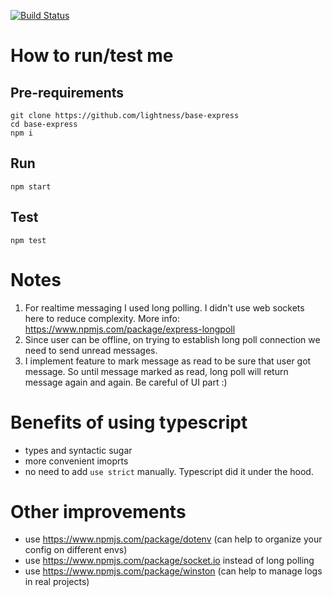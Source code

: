 [![Build Status](https://travis-ci.com/lightness/base-express.svg?branch=master)](https://travis-ci.com/lightness/base-express)

# How to run/test me

## Pre-requirements
```
git clone https://github.com/lightness/base-express
cd base-express
npm i
```

## Run
```
npm start
```

## Test
```
npm test
```

# Notes

1. For realtime messaging I used long polling. I didn't use web sockets here to reduce complexity. More info: https://www.npmjs.com/package/express-longpoll
2. Since user can be offline, on trying to establish long poll connection we need to send unread messages.
3. I implement feature to mark message as read to be sure that user got message. So until message marked as read, long poll will return message again and again. Be careful of UI part :)

# Benefits of using typescript
 - types and syntactic sugar
 - more convenient imoprts
 - no need to add `use strict` manually. Typescript did it under the hood.

# Other improvements
 - use https://www.npmjs.com/package/dotenv (can help to organize your config on different envs)
 - use https://www.npmjs.com/package/socket.io instead of long polling
 - use https://www.npmjs.com/package/winston (can help to manage logs in real projects)
